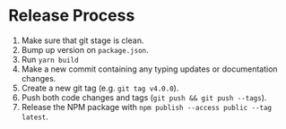 # Release Process

1. Make sure that git stage is clean.
2. Bump up version on `package.json`.
3. Run `yarn build`
4. Make a new commit containing any typing updates or documentation changes.
5. Create a new git tag (e.g. `git tag v4.0.0`).
6. Push both code changes and tags (`git push && git push --tags`).
7. Release the NPM package with `npm publish --access public --tag latest`.
